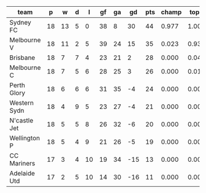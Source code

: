 |     team     | p  | w  | d | l  | gf | ga | gd  | pts | champ | top2  | top3  | top4  |  5-7  | bot4  | bot3  | bot2  |
|--------------|----|----|---|----|----|----|-----|-----|-------|-------|-------|-------|-------|-------|-------|-------|
| Sydney FC    | 18 | 13 | 5 |  0 | 38 |  8 |  30 |  44 | 0.977 | 1.000 | 1.000 | 1.000 | 0.000 | 0.000 | 0.000 | 0.000|
| Melbourne V  | 18 | 11 | 2 |  5 | 39 | 24 |  15 |  35 | 0.023 | 0.934 | 0.994 | 0.999 | 0.001 | 0.000 | 0.000 | 0.000|
| Brisbane     | 18 |  7 | 7 |  4 | 23 | 21 |   2 |  28 | 0.000 | 0.049 | 0.555 | 0.808 | 0.189 | 0.020 | 0.004 | 0.000|
| Melbourne C  | 18 |  7 | 5 |  6 | 28 | 25 |   3 |  26 | 0.000 | 0.011 | 0.271 | 0.620 | 0.366 | 0.058 | 0.014 | 0.001|
| Perth Glory  | 18 |  6 | 6 |  6 | 31 | 35 |  -4 |  24 | 0.000 | 0.005 | 0.117 | 0.318 | 0.623 | 0.182 | 0.059 | 0.009|
| Western Sydn | 18 |  4 | 9 |  5 | 23 | 27 |  -4 |  21 | 0.000 | 0.001 | 0.046 | 0.172 | 0.698 | 0.336 | 0.130 | 0.033|
| N'castle Jet | 18 |  5 | 5 |  8 | 26 | 32 |  -6 |  20 | 0.000 | 0.000 | 0.013 | 0.060 | 0.624 | 0.621 | 0.316 | 0.103|
| Wellington P | 18 |  5 | 4 |  9 | 21 | 26 |  -5 |  19 | 0.000 | 0.000 | 0.004 | 0.022 | 0.391 | 0.814 | 0.587 | 0.197|
| CC Mariners  | 17 |  3 | 4 | 10 | 19 | 34 | -15 |  13 | 0.000 | 0.000 | 0.000 | 0.001 | 0.076 | 0.978 | 0.923 | 0.775|
| Adelaide Utd | 17 |  2 | 5 | 10 | 14 | 30 | -16 |  11 | 0.000 | 0.000 | 0.000 | 0.001 | 0.034 | 0.990 | 0.965 | 0.881|
